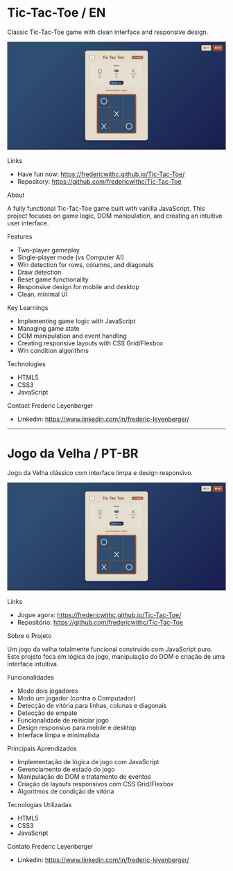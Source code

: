 # Tic-Tac-Toe / EN

Classic Tic-Tac-Toe game with clean interface and responsive design.

![Tic-Tac-Toe Screenshot](./Screenshot.png)

Links

- Have fun now: https://fredericwithc.github.io/Tic-Tac-Toe/
- Repository: https://github.com/fredericwithc/Tic-Tac-Toe

About

A fully functional Tic-Tac-Toe game built with vanilla JavaScript. This project focuses on game logic, DOM manipulation, and creating an intuitive user interface.

Features

-  Two-player gameplay
-  Single-player mode (vs Computer AI)
-  Win detection for rows, columns, and diagonals
-  Draw detection
-  Reset game functionality
-  Responsive design for mobile and desktop
-  Clean, minimal UI

Key Learnings

- Implementing game logic with JavaScript
- Managing game state
- DOM manipulation and event handling
- Creating responsive layouts with CSS Grid/Flexbox
- Win condition algorithms

Technologies

- HTML5
- CSS3
- JavaScript

Contact
Frederic Leyenberger
- Linkedin: https://www.linkedin.com/in/frederic-leyenberger/

------------------------------------------------------------------------------------------

# Jogo da Velha / PT-BR

Jogo da Velha clássico com interface limpa e design responsivo.

![Screenshot do Jogo da Velha](./Screenshot.png)

Links

- Jogue agora: https://fredericwithc.github.io/Tic-Tac-Toe/
- Repositório: https://github.com/fredericwithc/Tic-Tac-Toe

Sobre o Projeto

Um jogo da velha totalmente funcional construído com JavaScript puro. Este projeto foca em lógica de jogo, manipulação do DOM e criação de uma interface intuitiva.

Funcionalidades

- Modo dois jogadores
- Modo um jogador (contra o Computador)
- Detecção de vitória para linhas, colunas e diagonais
- Detecção de empate
- Funcionalidade de reiniciar jogo
- Design responsivo para mobile e desktop
- Interface limpa e minimalista

Principais Aprendizados

- Implementação de lógica de jogo com JavaScript
- Gerenciamento de estado do jogo
- Manipulação do DOM e tratamento de eventos
- Criação de layouts responsivos com CSS Grid/Flexbox
- Algoritmos de condição de vitória

Tecnologias Utilizadas

- HTML5
- CSS3
- JavaScript

Contato
Frederic Leyenberger
- Linkedin: https://www.linkedin.com/in/frederic-leyenberger/
